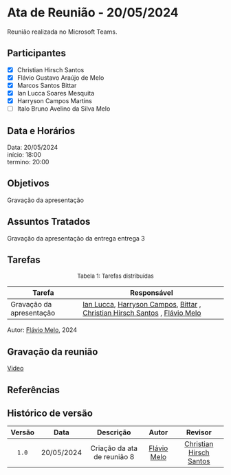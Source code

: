 # Ata de Reunião - 20/05/2024

Reunião realizada no Microsoft Teams.

## Participantes

- [x] Christian Hirsch Santos
- [x] Flávio Gustavo Araújo de Melo
- [x] Marcos Santos Bittar
- [x] Ian Lucca Soares Mesquita
- [x] Harryson Campos Martins
- [ ] Italo Bruno Avelino da Silva Melo

## Data e Horários

Data: 20/05/2024 \
início: 18:00 \
termino: 20:00

## Objetivos

Gravação da apresentação

## Assuntos Tratados

Gravação da apresentação da entrega entrega 3

## Tarefas

<font size="2"><p style="text-align: center">Tabela 1: Tarefas distribuídas </p></font>

| Tarefa                               | Responsável                                      |
| ------------------------------------ | ------------------------------------------------ |  
| Gravação da apresentação             | [Ian Lucca](https://github.com/IanLucca12), [Harryson Campos](https://github.com/harry-cmartin), [Bittar](https://github.com/Bittar) , [Christian Hirsch Santos](https://github.com/crstyhs) , [Flávio Melo](https://github.com/flavioovatsug)  |

Autor: [Flávio Melo](https://github.com/flavioovatsug), 2024

## Gravação da reunião

[Video](https://www.youtube.com/watch?v=ukevCT7PVPI)

## Referências

## Histórico de versão

| Versão | Data | Descrição | Autor | Revisor |
| :----: | :--: | :-------: | :---: | :-----: |
| `1.0` | 20/05/2024 | Criação da ata de reunião 8  | [Flávio Melo](https://github.com/flavioovatsug) |[Christian Hirsch Santos](https://github.com/crstyhs)|
